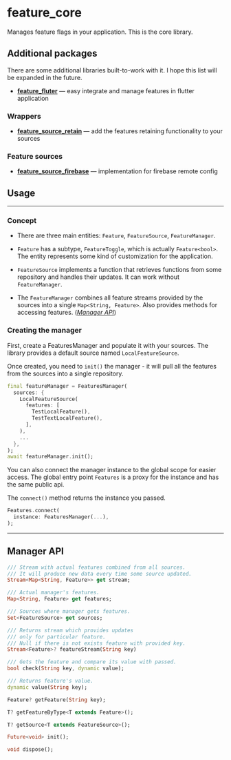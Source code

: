 # feature_core

Manages feature flags in your application. This is the core library.


## Additional packages

There are some additional libraries built-to-work with it.
I hope this list will be expanded in the future.

* [**feature_fluter**](https://pub.dev/packages/feature_flutter) — easy integrate and manage features in flutter application

### Wrappers

* [**feature_source_retain**](https://pub.dev/packages/feature_flutter) — add the features retaining functionality to your sources

### Feature sources

* [**feature_source_firebase**](https://pub.dev/packages/feature_flutter) — implementation for firebase remote config

## Usage

---

### Concept

* There are three main entities: `Feature`, `FeatureSource`, `FeatureManager`.

* `Feature` has a subtype, `FeatureToggle`, which is actually `Feature<bool>`. The entity represents some kind of customization for the application.

* `FeatureSource` implements a function that retrieves functions from some repository and handles their updates. It can work without `FeatureManager`.

* The `FeatureManager` combines all feature streams provided by the sources into a single `Map<String, Feature>`. Also provides methods for accessing features. ([*Manager API*](#manager-api))

### Creating the manager

First, create a FeaturesManager and populate it with your sources.
The library provides a default source named `LocalFeatureSource`.

Once created, you need to `init()` the manager - it will pull all the features from the sources into a single repository.


```dart
final featureManager = FeaturesManager(
  sources: {
    LocalFeatureSource(
      features: [
        TestLocalFeature(),
        TestTextLocalFeature(),
      ],
    ),
    ...
  },
);
await featureManager.init();
```

You can also connect the manager instance to the global scope for easier access. The global entry point `Features` is a proxy for the instance and has the same public api.

The `connect()` method returns the instance you passed.

```dart
Features.connect(
  instance: FeaturesManager(...),
);
```

---

## Manager API

```dart
/// Stream with actual features combined from all sources. 
/// It will produce new data every time some source updated.
Stream<Map<String, Feature>> get stream;

/// Actual manager's features.
Map<String, Feature> get features;

/// Sources where manager gets features.
Set<FeatureSource> get sources;

/// Returns stream which provides updates
/// only for particular feature. 
/// Null if there is not exists feature with provided key.
Stream<Feature>? featureStream(String key)

/// Gets the feature and compare its value with passed.
bool check(String key, dynamic value);

/// Returns feature's value.
dynamic value(String key);

Feature? getFeature(String key);

T? getFeatureByType<T extends Feature>();

T? getSource<T extends FeatureSource>();

Future<void> init();

void dispose();
```